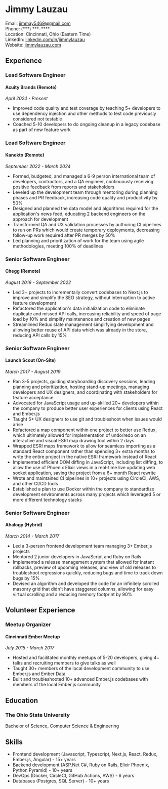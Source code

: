 Jimmy Lauzau
============

Email: jimmay5469@gmail.com  
Phone: (\*\*\*) \*\*\*-\*\*\*\*  
Location: Cincinnati, Ohio (Eastern Time)  
LinkedIn: [linkedin.com/in/jimmylauzau](https://www.linkedin.com/in/jimmylauzau/)  
Website: [jimmylauzau.com](http://www.jimmylauzau.com/)


Experience
----------

### Lead Software Engineer
#### Acuity Brands (Remote)
_April 2024 - Present_

- Improved code quality and test coverage by teaching 5+ developers to use dependency injection and other methods to test code previously considered not testable
- Coached 5-10 developers to do ongoing cleanup in a legacy codebase as part of new feature work

### Lead Software Engineer
#### Kanekto (Remote)
_September 2022 - March 2024_

- Formed, budgeted, and managed a 6-9 person international team of developers, contractors, and a QA engineer, continuously receiving positive feedback from reports and stakeholders
- Leveled up the development team through mentoring during planning phases and PR feedback, increasing code quality and productivity by 50%
- Designed and planned the data model and algorithms required for the application's news feed, educating 2 backend engineers on the approach for development
- Transformed QA and UX validation processes by authoring CI pipelines to run on PRs which would create temporary deployments, decreasing follow-up work required after PR merges by 50%
- Led planning and prioritization of work for the team using agile methodologies, meeting 100% of deadlines

### Senior Software Engineer
#### Chegg (Remote)
_August 2019 - September 2022_

- Led 3+ projects to incrementally convert codebases to Next.js to improve and simplify the SEO strategy, without interruption to active feature development
- Refactored the application's data initialization code to eliminate duplicate and missed API calls, increasing reliability and speed of page load by 10% and simplify maintenance and creation of new pages
- Streamlined Redux state management simplifying development and allowing better reuse of API data which was already in the store, reducing API calls by 15%

### Senior Software Engineer
#### Launch Scout (On-Site)
_March 2017 - August 2019_

- Ran 3-5 projects, guiding storyboarding discovery sessions, leading planning and prioritization, hosting stand-up meetings, managing developers and UX designers, and coordinating with stakeholders for feature acceptance
- Advocated for JavaScript usage and up-skilled 20+ developers within the company to produce better user experiences for clients using React and Ember.js
- Taught 5+ UX designers to use git and troubleshoot when issues would arise
- Refactored a map component within one project to better use Redux, which ultimately allowed for implementation of undo/redo on an interactive and visual ESRI map drawing tool within 2 days
- Wrapped ESRI maps framework to allow for seamless importing as a standard React component rather than spending 3+ extra months to write the entire project in the native ESRI framework instead of React
- Implemented efficient DOM diffing in JavaScript, including list diffing, to allow the use of Phoenix Elixir views in a real-time live updating web socket application, saving the project from a 6+ month React rewrite
- Wrote and maintained CI pipelines in 10+ projects using CircleCI, AWS, and other CI/CD tools
- Established a plan to use Docker within the company to standardize development environments across many projects which leveraged 5 or more different technology stacks

### Senior Software Engineer
#### Ahalogy (Hybrid)
_March 2014 - March 2017_

- Led a 3-person frontend development team managing 3+ Ember.js projects
- Mentored 2 junior developers in JavaScript and Ruby on Rails
- Implemented a release management system that allowed for instant rollbacks, preview of upcoming releases, and view of old releases to troubleshoot regressions quickly, reducing bugs and time to track down bugs by 15%
- Devised an algorithm and developed the code for an infinitely scrolled masonry grid that didn't have staggered columns, allowing for easy virtual scrolling and a reducing memory footprint by 90%


Volunteer Experience
--------------------

### Meetup Organizer
#### Cincinnati Ember Meetup
_July 2015 - March 2017_

- Hosted and facilitated monthly meetups of 5-20 developers, giving 4+ talks and recruiting members to give talks as well
- Taught 30+ members of the local development community to use Ember.js and Ember Data
- Built and troubleshooted 10+ advanced Ember.js codebases with members of the local Ember.js community


Education
---------

### The Ohio State University
Bachelor of Science, Computer Science & Engineering


Skills
------

- Frontend development (Javascript, Typescript, Next.js, React, Redux, Ember.js, Angular) - 15+ years
- Backend development (ASP.Net C#, Ruby on Rails, Elixir Phoenix, Python Pyramid) - 10+ years
- DevOps (Docker, CircleCI, GitHub Actions, AWS) - 6 years
- Databases (Postgres, SQL Server) - 10+ years

